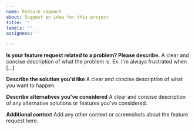 ```yaml
---
name: Feature request
about: Suggest an idea for this project
title: ''
labels: ''
assignees: ''

---
```


<!---
Please don't remove the template.
Please be sure the feature does not yet exist with the latest HeidiSQL build from https://www.heidisql.com/download.php#nightlybuilds
-->

**Is your feature request related to a problem? Please describe.**
A clear and concise description of what the problem is. Ex. I'm always frustrated when [...]

**Describe the solution you'd like**
A clear and concise description of what you want to happen.

**Describe alternatives you've considered**
A clear and concise description of any alternative solutions or features you've considered.

**Additional context**
Add any other context or screenshots about the feature request here.
